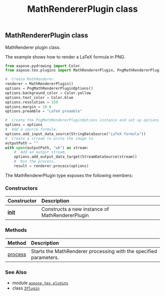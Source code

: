 ﻿---
title: MathRendererPlugin class
second_title: Aspose.TeX for Python via .NET API References
description: 
type: docs
weight: 80
url: /python-net/aspose.tex.plugins/mathrendererplugin/
is_root: false
---

## MathRendererPlugin class

MathRenderer plugin class.

The example shows how to render a LaTeX formula in PNG.

```python
from aspose.pydrawing import Color
from aspose.tex.plugins import MathRendererPlugin, PngMathRendererPluginOptions, StreamDataSource, StringDataSource

#  Create MathRenderer.
renderer = MathRendererPlugin()
options = PngMathRendererPluginOptions()
options.background_color = Color.yellow
options.text_color = Color.blue
options.resolution = 150
options.margin = 10.0
options.preamble = "LaTeX preamble"

#  Create the PngMathRendererPluginOptions instance and set up options.
options = options
#  Add a source formula.
options.add_input_data_source(StringDataSource("LaTeX formula"))
#  Create a stream to write the image to.
outputPath = ""
with open(outputPath, "wb") as stream:
    #  Add an output stream.
    options.add_output_data_target(StreamDataSource(stream))
    #  Run the process.
    result = renderer.process(options)

```



The MathRendererPlugin type exposes the following members:

### Constructors
| Constructor | Description |
| :- | :- |
| [__init__](/tex/python-net/aspose.tex.plugins/mathrendererplugin/__init__/#) | Constructs a new instance of MathRendererPlugin |


### Methods
| Method | Description |
| :- | :- |
| [process](/tex/python-net/aspose.tex.plugins/mathrendererplugin/process/#aspose.tex.plugins.IPluginOptions) | Starts the MathRenderer processing with the specified parameters. |



### See Also
* module [`aspose.tex.plugins`](..)
* class [`IPlugin`](/tex/python-net/aspose.tex.plugins/iplugin)
